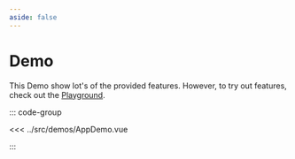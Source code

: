 ```yaml
---
aside: false
---
```


# Demo

This Demo show lot's of the provided features.
However, to try out features, check out the [Playground](./playground.md).

<script setup>
import AppDemo from "@demos/AppDemo.vue"
</script>

<ClientOnly>
<AppDemo />
</ClientOnly>

::: code-group

<<< ../src/demos/AppDemo.vue

:::
